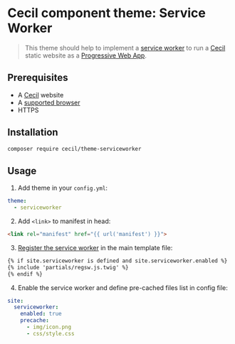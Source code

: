 # Cecil component theme: Service Worker

> This theme should help to implement a [service worker](https://developers.google.com/web/fundamentals/getting-started/primers/service-workers#what_is_a_service_worker) to run a [Cecil](https://cecil.app) static website as a [Progressive Web App](https://developers.google.com/web/progressive-web-apps/).

## Prerequisites
* A [Cecil](https://cecil.app) website
* A [supported browser](https://developer.mozilla.org/docs/Web/API/Service_Worker_API/Using_Service_Workers#Compatibilit%C3%A9_des_navigateurs)
* HTTPS

## Installation

```bash
composer require cecil/theme-serviceworker
```

## Usage

1. Add theme in your `config.yml`:  
```yaml
theme:
  - serviceworker
```
2. Add `<link>` to manifest in head:  
```html
<link rel="manifest" href="{{ url('manifest') }}">
```
3. [Register the service worker](/layouts/parials/regsw.js.twig) in the main template file:  
```html
{% if site.serviceworker is defined and site.serviceworker.enabled %}
{% include 'partials/regsw.js.twig' %}
{% endif %}
```
4. Enable the service worker and define pre-cached files list in config file:  
```yaml
site:
  serviceworker:
    enabled: true
    precache:
      - img/icon.png
      - css/style.css
```
